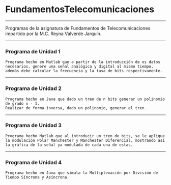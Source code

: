 # FundamentosTelecomunicaciones
----
Programas de la asignatura de Fundamentos de Telecomunicaciones impartido por la M.C. Reyna Valverde Jarquín. 
____
### Programa de Unidad 1
```
Programa hecho en Matlab que a partir de la introducción de os datos necesarios, genere una señal analógica y digital al mismo tiempo, además debe calcular la frecuencia y la tasa de bits respectivamente.
```
---
### Programa de Unidad 2
```
Programa hecho en Java que dado un tren de n bits generar un polinomio de grado n - 1. 
Realizar de forma inversa, dado un polinomio, generar el tren.
```
---
### Programa de Unidad 3
```
Programa hecho Matlab que al introducir un tren de bits, se le aplique la modulación Polar Manchester y Manchester Diferencial, mostrando así la gráfica de la señal ya modulada de cada una de estas.
```
---
### Programa de Unidad 4
```
Programa hecho en Java que simula la Multiplexación por División de Tiempo Síncrona y Asíncrona.
```

